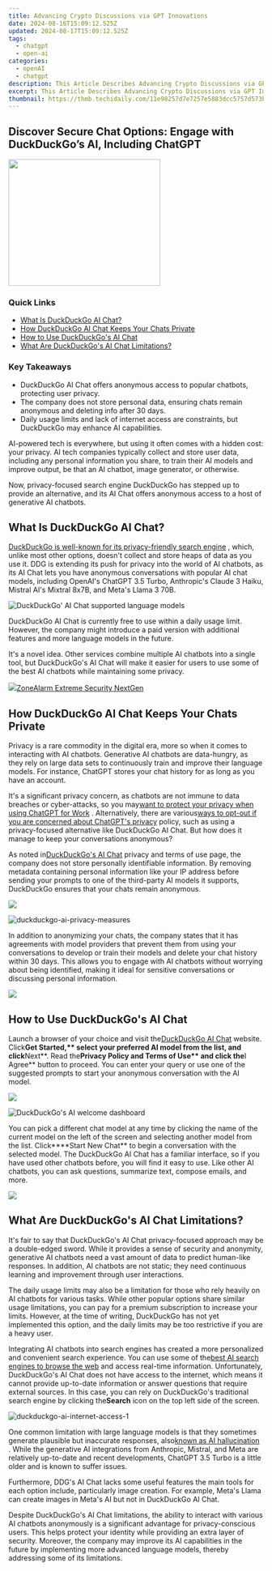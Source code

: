 ```yaml
---
title: Advancing Crypto Discussions via GPT Innovations
date: 2024-08-16T15:09:12.525Z
updated: 2024-08-17T15:09:12.525Z
tags:
  - chatgpt
  - open-ai
categories:
  - openAI
  - chatgpt
description: This Article Describes Advancing Crypto Discussions via GPT Innovations
excerpt: This Article Describes Advancing Crypto Discussions via GPT Innovations
thumbnail: https://thmb.techidaily.com/11e98257d7e7257e5883dcc5757d573b33d04f0ecfefae2f5882a90863822c25.png
---
```


## Discover Secure Chat Options: Engage with DuckDuckGo’s AI, Including ChatGPT

<!-- affiliate ads begin -->
<a href="https://printrendy.pxf.io/c/5597632/1453719/17020" target="_top" id="1453719"><img src="//a.impactradius-go.com/display-ad/17020-1453719" border="0" alt="" width="300" height="250"/></a><img height="0" width="0" src="https://imp.pxf.io/i/5597632/1453719/17020" style="position:absolute;visibility:hidden;" border="0" />
<!-- affiliate ads end -->
### Quick Links

* [What Is DuckDuckGo AI Chat?](https://www.makeuseof.com/what-is-duckduckgo-private-ai-chat/#what-is-duckduckgo-ai-chat)
* [How DuckDuckGo AI Chat Keeps Your Chats Private](https://www.makeuseof.com/what-is-duckduckgo-private-ai-chat/#how-duckduckgo-ai-chat-keeps-your-chats-private)
* [How to Use DuckDuckGo's AI Chat](https://www.makeuseof.com/what-is-duckduckgo-private-ai-chat/#how-to-use-duckduckgo-39-s-ai-chat)
* [What Are DuckDuckGo's AI Chat Limitations?](https://www.makeuseof.com/what-is-duckduckgo-private-ai-chat/#what-are-duckduckgo-39-s-ai-chat-limitations)

### Key Takeaways

* DuckDuckGo AI Chat offers anonymous access to popular chatbots, protecting user privacy.
* The company does not store personal data, ensuring chats remain anonymous and deleting info after 30 days.
* Daily usage limits and lack of internet access are constraints, but DuckDuckGo may enhance AI capabilities.

 AI-powered tech is everywhere, but using it often comes with a hidden cost: your privacy. AI tech companies typically collect and store user data, including any personal information you share, to train their AI models and improve output, be that an AI chatbot, image generator, or otherwise.

 Now, privacy-focused search engine DuckDuckGo has stepped up to provide an alternative, and its AI Chat offers anonymous access to a host of generative AI chatbots.

## What Is DuckDuckGo AI Chat?

[DuckDuckGo is well-known for its privacy-friendly search engine](https://www.makeuseof.com/why-consider-duckduckgo/) , which, unlike most other options, doesn't collect and store heaps of data as you use it. DDG is extending its push for privacy into the world of AI chatbots, as its AI Chat lets you have anonymous conversations with popular AI chat models, including OpenAI's ChatGPT 3.5 Turbo, Anthropic's Claude 3 Haiku, Mistral AI's Mixtral 8x7B, and Meta's Llama 3 70B.

![DuckDuckGo' AI Chat supported language models](https://static1.makeuseofimages.com/wordpress/wp-content/uploads/2024/06/duckduckgo-ai-models.jpeg)

 DuckDuckGo AI Chat is currently free to use within a daily usage limit. However, the company might introduce a paid version with additional features and more language models in the future.

 It's a novel idea. Other services combine multiple AI chatbots into a single tool, but DuckDuckGo's AI Chat will make it easier for users to use some of the best AI chatbots while maintaining some privacy.

<!-- affiliate ads begin -->
<a href="https://estore.zonealarm.com/order/checkout.php?PRODS=36245101&QTY=1&AFFILIATE=108875&CART=1"><img src="https://sc1.checkpoint.com/sc1/za/images/boxes/zang_box_trust.png" border="0">ZoneAlarm Extreme Security NextGen</a>
<!-- affiliate ads end -->
## How DuckDuckGo AI Chat Keeps Your Chats Private

 Privacy is a rare commodity in the digital era, more so when it comes to interacting with AI chatbots. Generative AI chatbots are data-hungry, as they rely on large data sets to continuously train and improve their language models. For instance, ChatGPT stores your chat history for as long as you have an account.

 It's a significant privacy concern, as chatbots are not immune to data breaches or cyber-attacks, so you may[want to protect your privacy when using ChatGPT for Work](https://www.makeuseof.com/protect-privacy-using-chatgpt-for-work/) . Alternatively, there are various[ways to opt-out if you are concerned about ChatGPT's privacy](https://www.makeuseof.com/chatgpt-privacy-opt-out-data-collection/) policy, such as using a privacy-focused alternative like DuckDuckGo AI Chat. But how does it manage to keep your conversations anonymous?

 As noted in[DuckDuckGo's AI Chat](https://duckduckgo.com/aichat/privacy-terms?ref=spreadprivacy.com) privacy and terms of use page, the company does not store personally identifiable information. By removing metadata containing personal information like your IP address before sending your prompts to one of the third-party AI models it supports, DuckDuckGo ensures that your chats remain anonymous.

<!-- affiliate ads begin -->
<a href="https://store.massmailsoftware.com/order/checkout.php?PRODS=1300375&QTY=1&AFFILIATE=108875&CART=1"><img src="https://secure.avangate.com/images/merchant/dc87c13749315c7217cdc4ac692e704c/banera_for_partners-15_%281%29.jpg" border="0"></a>
<!-- affiliate ads end -->
![duckduckgo-ai-privacy-measures](https://static1.makeuseofimages.com/wordpress/wp-content/uploads/2024/06/duckduckgo-ai-privacy-measures.jpeg)

 In addition to anonymizing your chats, the company states that it has agreements with model providers that prevent them from using your conversations to develop or train their models and delete your chat history within 30 days. This allows you to engage with AI chatbots without worrying about being identified, making it ideal for sensitive conversations or discussing personal information.

<!-- affiliate ads begin -->
<a href="https://estore.winxdvd.com/order/checkout.php?PRODS=4081991&QTY=1&AFFILIATE=108875&CART=1"><img src="https://www.winxdvd.com/affiliate/new-banner/wt-500x500.jpg" border="0"></a>
<!-- affiliate ads end -->
## How to Use DuckDuckGo's AI Chat

 Launch a browser of your choice and visit the[DuckDuckGo AI Chat](https://duckduckgo.com/?q=DuckDuckGo&ia=chat) website. Click****Get Started,** select your preferred AI model from the list, and click****Next**. Read the****Privacy Policy and Terms of Use** and click the****I Agree** button to proceed. You can enter your query or use one of the suggested prompts to start your anonymous conversation with the AI model.

<!-- affiliate ads begin -->
<a href="https://secure.2checkout.com/order/checkout.php?PRODS=4715391&QTY=1&AFFILIATE=108875&CART=1"><img src="https://secure.avangate.com/images/merchant/7f687767ccf20fcea1c9dc4a5adc2326/Digisigner_banner_728_x_90_color_version.png" border="0"></a>
<!-- affiliate ads end -->
![DuckDuckGo's AI welcome dashboard](https://static1.makeuseofimages.com/wordpress/wp-content/uploads/2024/06/duckduck-ai-chat.jpeg)

 You can pick a different chat model at any time by clicking the name of the current model on the left of the screen and selecting another model from the list. Click****Start New Chat** to begin a conversation with the selected model. The DuckDuckGo AI Chat has a familiar interface, so if you have used other chatbots before, you will find it easy to use. Like other AI chatbots, you can ask questions, summarize text, compose emails, and more.

<!-- affiliate ads begin -->
<a href="https://shop.copernic.com/order/checkout.php?PRODS=41033091&QTY=1&AFFILIATE=108875&CART=1"><img src="https://secure.2checkout.com/images/merchant/8d30aa96e72440759f74bd2306c1fa3d/Copernic-2023-Affiliate-728x90-Advanced.png" border="0"></a>
<!-- affiliate ads end -->
## What Are DuckDuckGo's AI Chat Limitations?

 It's fair to say that DuckDuckGo's AI Chat privacy-focused approach may be a double-edged sword. While it provides a sense of security and anonymity, generative AI chatbots need a vast amount of data to predict human-like responses. In addition, AI chatbots are not static; they need continuous learning and improvement through user interactions.

 The daily usage limits may also be a limitation for those who rely heavily on AI chatbots for various tasks. While other popular options share similar usage limitations, you can pay for a premium subscription to increase your limits. However, at the time of writing, DuckDuckGo has not yet implemented this option, and the daily limits may be too restrictive if you are a heavy user.

 Integrating AI chatbots into search engines has created a more personalized and convenient search experience. You can use some of the[best AI search engines to browse the web](https://www.makeuseof.com/the-best-ai-search-engines/) and access real-time information. Unfortunately, DuckDuckGo's AI Chat does not have access to the internet, which means it cannot provide up-to-date information or answer questions that require external sources. In this case, you can rely on DuckDuckGo's traditional search engine by clicking the**Search** icon on the top left side of the screen.

![duckduckgo-ai-internet-access-1](https://static1.makeuseofimages.com/wordpress/wp-content/uploads/2024/06/duckduckgo-ai-internet-access-1.jpeg)

 One common limitation with large language models is that they sometimes generate plausible but inaccurate responses, also[known as AI hallucination](https://www.makeuseof.com/what-is-ai-hallucination-and-how-do-you-spot-it/) . While the generative AI integrations from Anthropic, Mistral, and Meta are relatively up-to-date and recent developments, ChatGPT 3.5 Turbo is a little older and is known to suffer issues.

 Furthermore, DDG's AI Chat lacks some useful features the main tools for each option include, particularly image creation. For example, Meta's Llama can create images in Meta's AI but not in DuckDuckGo AI Chat.

 Despite DuckDuckGo's AI Chat limitations, the ability to interact with various AI chatbots anonymously is a significant advantage for privacy-conscious users. This helps protect your identity while providing an extra layer of security. Moreover, the company may improve its AI capabilities in the future by implementing more advanced language models, thereby addressing some of its limitations.


<ins class="adsbygoogle"
     style="display:block"
     data-ad-format="autorelaxed"
     data-ad-client="ca-pub-7571918770474297"
     data-ad-slot="1223367746"></ins>



<ins class="adsbygoogle"
     style="display:block"
     data-ad-client="ca-pub-7571918770474297"
     data-ad-slot="8358498916"
     data-ad-format="auto"
     data-full-width-responsive="true"></ins>


